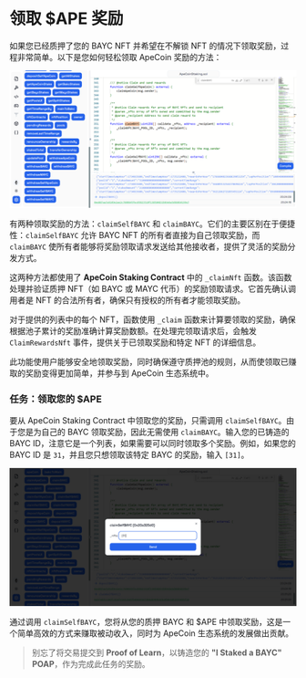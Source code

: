 # 领取 $APE 奖励

如果您已经质押了您的 BAYC NFT 并希望在不解锁 NFT 的情况下领取奖励，过程非常简单。以下是您如何轻松领取 ApeCoin 奖励的方法：

![](https://raw.githubusercontent.com/POLearn/staking-ape-coin/refs/heads/master/content/assets/images/ide_claim_method.png)

有两种领取奖励的方法：`claimSelfBAYC` 和 `claimBAYC`。它们的主要区别在于便捷性：`claimSelfBAYC` 允许 BAYC NFT 的所有者直接为自己领取奖励，而 `claimBAYC` 使所有者能够将奖励领取请求发送给其他接收者，提供了灵活的奖励分发方式。

这两种方法都使用了 **ApeCoin Staking Contract** 中的 `_claimNft` 函数。该函数处理并验证质押 NFT（如 BAYC 或 MAYC 代币）的奖励领取请求。它首先确认调用者是 NFT 的合法所有者，确保只有授权的所有者才能领取奖励。

对于提供的列表中的每个 NFT，函数使用 `_claim` 函数来计算要领取的奖励，确保根据池子累计的奖励准确计算奖励数额。在处理完领取请求后，会触发 `ClaimRewardsNft` 事件，提供关于已领取奖励和特定 NFT 的详细信息。

此功能使用户能够安全地领取奖励，同时确保遵守质押池的规则，从而使领取已赚取的奖励变得更加简单，并参与到 ApeCoin 生态系统中。

### 任务：领取您的 $APE

要从 ApeCoin Staking Contract 中领取您的奖励，只需调用 `claimSelfBAYC`。由于您是为自己的 BAYC 领取奖励，因此无需使用 `claimBAYC`。输入您的已铸造的 BAYC ID，注意它是一个列表，如果需要可以同时领取多个奖励。例如，如果您的 BAYC ID 是 `31`，并且您只想领取该特定 BAYC 的奖励，输入 `[31]`。

![](https://raw.githubusercontent.com/POLearn/staking-ape-coin/refs/heads/master/content/assets/images/ide_claim_bayc.png)

通过调用 `claimSelfBAYC`，您将从您的质押 BAYC 和 $APE 中领取奖励，这是一个简单高效的方式来赚取被动收入，同时为 ApeCoin 生态系统的发展做出贡献。

> 别忘了将交易提交到 **Proof of Learn**，以铸造您的 **"I Staked a BAYC" POAP**，作为完成此任务的奖励。